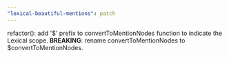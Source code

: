 ```yaml
---
"lexical-beautiful-mentions": patch
---
```


refactor(): add '$' prefix to convertToMentionNodes function to indicate the Lexical scope. **BREAKING**: rename convertToMentionNodes to $convertToMentionNodes.
